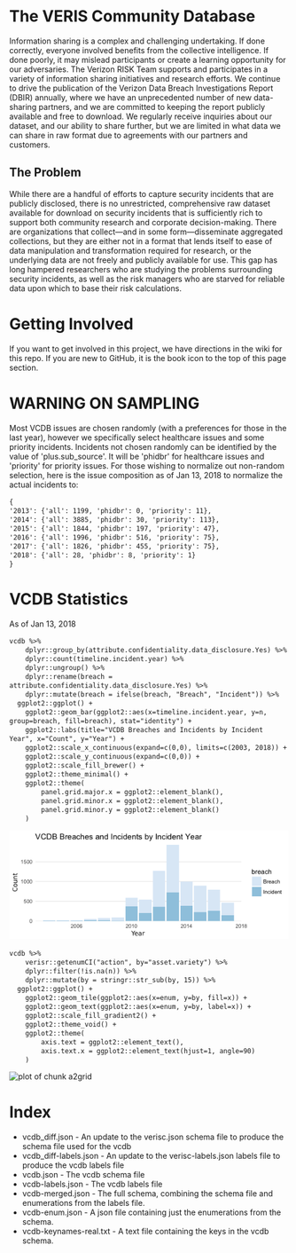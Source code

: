 # The VERIS Community Database
Information sharing is a complex and challenging undertaking. If done correctly, everyone involved benefits from the collective intelligence. If done poorly, it may mislead participants or create a learning opportunity for our adversaries. The Verizon RISK Team supports and participates in a variety of information sharing initiatives and research efforts. We continue to drive the publication of the Verizon Data Breach Investigations Report (DBIR) annually, where we have an unprecedented number of new data-sharing partners, and we are committed to keeping the report publicly available and free to download. We regularly receive inquiries about our dataset, and our ability to share further, but we are limited in what data we can share in raw format due to agreements with our partners and customers.

## The Problem
While there are a handful of efforts to capture security incidents that are publicly disclosed, there is no unrestricted, comprehensive raw dataset available for download on security incidents that is sufficiently rich to support both community research and corporate decision-making. There are organizations that collect—and in some form—disseminate aggregated collections, but they are either not in a format that lends itself to ease of data manipulation and transformation required for research, or the underlying data are not freely and publicly available for use. This gap has long hampered researchers who are studying the problems surrounding security incidents, as well as the risk managers who are starved for reliable data upon which to base their risk calculations.

# Getting Involved
If you want to get involved in this project, we have directions in the wiki for this repo.  If you are new to GitHub, it is the book icon to the top of this page section.


# WARNING ON SAMPLING  

Most VCDB issues are chosen randomly (with a preferences for those in the last year), however we specifically select healthcare issues and some priority incidents.  Incidents not chosen randomly can be identified by the value of 'plus.sub_source'.  It will be 'phidbr' for healthcare issues and 'priority' for priority issues.  For those wishing to normalize out non-random selection, here is the issue composition as of Jan 13, 2018 to normalize the actual incidents to:
```
{
'2013': {'all': 1199, 'phidbr': 0, 'priority': 11},
'2014': {'all': 3885, 'phidbr': 30, 'priority': 113},
'2015': {'all': 1844, 'phidbr': 197, 'priority': 47},
'2016': {'all': 1996, 'phidbr': 516, 'priority': 75},
'2017': {'all': 1826, 'phidbr': 455, 'priority': 75},
'2018': {'all': 28, 'phidbr': 8, 'priority': 1}
}
```

# VCDB Statistics  
As of Jan 13, 2018


```
vcdb %>%
    dplyr::group_by(attribute.confidentiality.data_disclosure.Yes) %>%
    dplyr::count(timeline.incident.year) %>%
    dplyr::ungroup() %>%
    dplyr::rename(breach = attribute.confidentiality.data_disclosure.Yes) %>%
    dplyr::mutate(breach = ifelse(breach, "Breach", "Incident")) %>%
  ggplot2::ggplot() + 
    ggplot2::geom_bar(ggplot2::aes(x=timeline.incident.year, y=n, group=breach, fill=breach), stat="identity") + 
    ggplot2::labs(title="VCDB Breaches and Incidents by Incident Year", x="Count", y="Year") +
    ggplot2::scale_x_continuous(expand=c(0,0), limits=c(2003, 2018)) +
    ggplot2::scale_y_continuous(expand=c(0,0)) +
    ggplot2::scale_fill_brewer() +
    ggplot2::theme_minimal() +
    ggplot2::theme(
        panel.grid.major.x = ggplot2::element_blank(),
        panel.grid.minor.x = ggplot2::element_blank(),
        panel.grid.minor.y = ggplot2::element_blank()
    )
```

![plot of chunk yearly](figure/yearly.png) 

```
vcdb %>%
    verisr::getenumCI("action", by="asset.variety") %>%
    dplyr::filter(!is.na(n)) %>%
    dplyr::mutate(by = stringr::str_sub(by, 15)) %>%
  ggplot2::ggplot() +
    ggplot2::geom_tile(ggplot2::aes(x=enum, y=by, fill=x)) +
    ggplot2::geom_text(ggplot2::aes(x=enum, y=by, label=x)) +
    ggplot2::scale_fill_gradient2() +
    ggplot2::theme_void() +
    ggplot2::theme(
        axis.text = ggplot2::element_text(),
        axis.text.x = ggplot2::element_text(hjust=1, angle=90)
    )
```


![plot of chunk a2grid](figure/a2grid.png) 




# Index
* vcdb_diff.json - An update to the verisc.json schema file to produce the schema file used for the vcdb
* vcdb_diff-labels.json - An update to the verisc-labels.json labels file to produce the vcdb labels file
* vcdb.json - The vcdb schema file
* vcdb-labels.json - The vcdb labels file
* vcdb-merged.json - The full schema, combining the schema file and enumerations from the labels file.
* vcdb-enum.json - A json file containing just the enumerations from the schema.
* vcdb-keynames-real.txt - A text file containing the keys in the vcdb schema.



